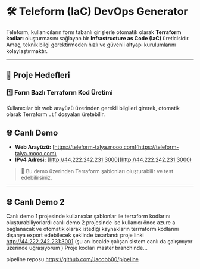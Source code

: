 # 🛠️ Teleform (IaC) DevOps Generator

Teleform, kullanıcıların form tabanlı girişlerle otomatik olarak **Terraform kodları** oluşturmasını sağlayan bir **Infrastructure as Code (IaC)** üreticisidir. Amaç, teknik bilgi gerektirmeden hızlı ve güvenli altyapı kurulumlarını kolaylaştırmaktır.

---

## 🎯 Proje Hedefleri

### 1️⃣ Form Bazlı Terraform Kod Üretimi
Kullanıcılar bir web arayüzü üzerinden gerekli bilgileri girerek, otomatik olarak Terraform `.tf` dosyaları üretebilir.



## 🌐 Canlı Demo

- **Web Arayüzü:** [https://teleform-talya.mooo.com](https://teleform-talya.mooo.com)
- **IPv4 Adresi:** [http://44.222.242.231:3000](http://44.222.242.231:3000)

> 🚀 Bu demo üzerinden Terraform şablonları oluşturabilir ve test edebilirsiniz.

---
## 🌐 Canlı Demo 2
Canlı demo 1 projesinde kullanıcılar  şablonlar ile terraform kodlarını oluşturabiliyorlardı canlı demo 2 projesinde ise kullanıcı önce azure a bağlanacak ve otomatik olarak istediği kaynakların terrraform kodlarını dışarıya export edebilecek şeklinde tasarlandı 
proje linki  http://44.222.242.231:3001 (şu an localde çalışan sistem canlı da çalışmıyor üzerinde uğraşıyorum )
Proje kodları master branchinde...


pipeline reposu
https://github.com/Jacobb00/pipeline




